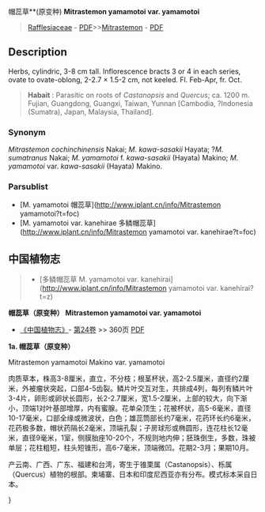 帽蕊草**(原变种) **Mitrastemon yamamotoi var. yamamotoi**

> [Rafflesiaceae](http://www.iplant.cn/info/Rafflesiaceae?t=foc) - [PDF](http://www.iplant.cn/foc/pdf/Rafflesiaceae.pdf)>>[Mitrastemon](http://www.iplant.cn/info/Mitrastemon?t=foc) - [PDF](http://www.iplant.cn/foc/pdf/Mitrastemon.pdf)

## Description

Herbs, cylindric, 3-8 cm tall. Inflorescence bracts 3 or 4 in each series, ovate to ovate-oblong, 2-2.7 × 1.5-2 cm, not keeled. Fl. Feb-Apr, fr. Oct.

> **Habait** : 
> Parasitic on roots of *Castanopsis* and *Quercus*; ca. 1200 m. Fujian, Guangdong, Guangxi, Taiwan, Yunnan [Cambodia, ?Indonesia (Sumatra), Japan, Malaysia, Thailand].

### Synonym
*Mitrastemon* *cochinchinensis* Nakai; *M*. *kawa*-*sasakii* Hayata; ?*M*. *sumatranus* Nakai; *M*. *yamamotoi* f. *kawa*-*sasakii* (Hayata) Makino; *M*. *yamamotoi* var. *kawa*-*sasakii* (Hayata) Makino.

### Parsublist

* [M.  yamamotoi  帽蕊草](http://www.iplant.cn/info/Mitrastemon yamamotoi?t=foc)
* [M.  yamamotoi var. kanehirae  多鳞帽蕊草](http://www.iplant.cn/info/Mitrastemon yamamotoi var. kanehirae?t=foc)

## 中国植物志

> * [多鳞帽蕊草  M.  yamamotoi var. kanehirai](http://www.iplant.cn/info/Mitrastemon yamamotoi var. kanehirai?t=z)

**帽蕊草（原变种） Mitrastemon yamamotoi var. yamamotoi**

* [《中国植物志》](http://www.iplant.cn/frps)- [第24卷](http://www.iplant.cn/frps/vol/24) >> 360页 [PDF](http://www.iplant.cn/frps/pdf/24/360.pdf)

**1a. 帽蕊草（原变种）**

Mitrastemon yamamotoi Makino var. yamamotoi

肉质草本，株高3-8厘米，直立，不分枝；根茎杯状，高2-2.5厘米，直径约2厘米，外被瘤状突起，口部4-5齿裂。鳞片叶交互对生，共排成4列，每列有鳞片叶3-4片，卵形或卵状长圆形，长2-2.7厘米，宽1.5-2厘米，上部的较大，向下渐小，顶端1对叶基部增厚，内有蜜腺。花单朵顶生；花被杯状，高5-6毫米，直径10-17毫米，口部全缘或微波状，白色；雄蕊筒部长约7毫米，花药环长约6毫米，花药极多数，帽状药隔长2毫米，顶端孔裂；子房球形或椭圆形，连花柱长12毫米，直径9毫米，1室，侧膜胎座10-20个，不规则地内伸；胚珠倒生，多数，珠被单层；花柱粗短，柱头短锥形，高6-7毫米，顶端微凹。花期2-3月；果期10月。

产云南、广西、广东、福建和台湾，寄生于锥栗属（Castanopsis）、栎属（Quercus）植物的根部。柬埔寨、日本和印度尼西亚亦有分布。模式标本采自日本。

}